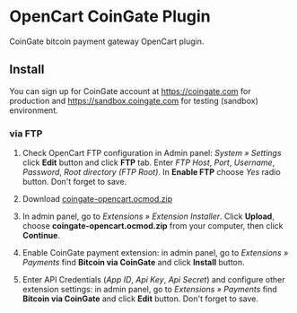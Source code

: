 # OpenCart CoinGate Plugin

CoinGate bitcoin payment gateway OpenCart plugin.

## Install

You can sign up for CoinGate account at https://coingate.com for production and https://sandbox.coingate.com for testing (sandbox) environment.

### via FTP

1. Check OpenCart FTP configuration in Admin panel: *System » Settings* click **Edit** button and click **FTP** tab. Enter *FTP Host*, *Port*, *Username*, *Password*, *Root directory (FTP Root)*. In **Enable FTP** choose *Yes* radio button. Don't forget to save.

2. Download [coingate-opencart.ocmod.zip](https://github.com/coingate/opencart-plugin/releases/download/1.0.9/coingate-opencart.ocmod.zip)

3. In admin panel, go to *Extensions » Extension Installer*. Click **Upload**, choose **coingate-opencart.ocmod.zip** from your computer, then click **Continue**.

4. Enable CoinGate payment extension: in admin panel, go to *Extensions » Payments* find **Bitcoin via CoinGate** and click **Install** button.
 
5. Enter API Credentials (*App ID*, *Api Key*, *Api Secret*) and configure other extension settings: in admin panel, go to *Extensions » Payments* find **Bitcoin via CoinGate** and click **Edit** button. Don't forget to save.
